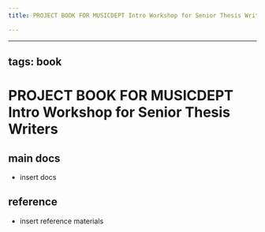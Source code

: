 ```yaml
---
title: PROJECT BOOK FOR MUSICDEPT Intro Workshop for Senior Thesis Writers

---
```



---
tags: book
---

PROJECT BOOK FOR MUSICDEPT Intro Workshop for Senior Thesis Writers
===

main docs
---

- insert docs

reference
---

- insert reference materials

